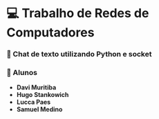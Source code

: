# 💻 Trabalho de Redes de Computadores
### 💬 Chat de texto utilizando Python e socket

### 👥 Alunos
- **Davi Muritiba**
- **Hugo Stankowich**
- **Lucca Paes**
- **Samuel Medino**